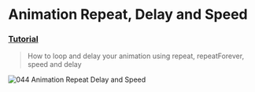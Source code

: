 # Animation Repeat, Delay and Speed
 ### [Tutorial](https://designcode.io/swiftui-handbook-animation-repeat-delay-and-speed)
> How to loop and delay your animation using repeat, repeatForever, speed and delay

![044  Animation Repeat Delay and Speed](https://github.com/mrgsdev/DesignCode/assets/157994617/dbe22d9c-c489-4b68-b970-5b7b13828e71)
